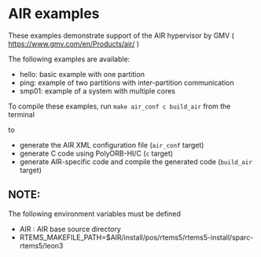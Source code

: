 AIR examples
============

These examples demonstrate support of the AIR hypervisor by GMV ( https://www.gmv.com/en/Products/air/ )

The following examples are available:

* hello: basic example with one partition
* ping: example of two partitions with inter-partition communication
* smp01: example of a system with multiple cores

To compile these examples, run `make air_conf c build_air` from the terminal

to
* generate the AIR XML configuration file (`air_conf` target)
* generate C code using PolyORB-HI/C (`c` target)
* generate AIR-specific code and compile the generated code (`build_air` target)

NOTE:
-----

The following environment variables must be defined

* AIR : AIR base source directory
* RTEMS_MAKEFILE_PATH=$AIR/install/pos/rtems5/rtems5-install/sparc-rtems5/leon3